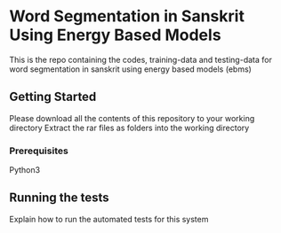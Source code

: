 # Word Segmentation in Sanskrit Using Energy Based Models

This is the repo containing the codes, training-data and testing-data for word segmentation in sanskrit using energy based models (ebms)

## Getting Started

Please download all the contents of this repository to your working directory 
Extract the rar files as folders into the working directory

### Prerequisites
Python3

## Running the tests

Explain how to run the automated tests for this system
